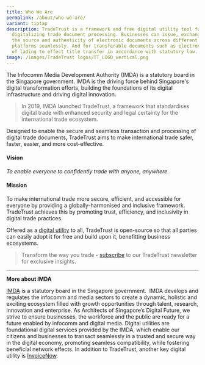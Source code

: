 ```yaml
---
title: Who We Are
permalink: /about/who-we-are/
variant: tiptap
description: TradeTrust is a framework and free digital utility tool for
  digitalizing trade document processing. Businesses can issue, exchange, verify
  the source and authenticity of electronic documents across different digital
  platforms seamlessly. And for transferable documents such as electronic bill
  of lading to effect title transfer in accordance with statutory law.
image: /images/TradeTrust logos/TT_LOGO_vertical.png
---
```

<p>The Infocomm Media Development Authority (IMDA) is a statutory board in
the Singapore government. IMDA is the driving force behind Singapore's
digital transformation efforts, building the foundations of its digital
infrastructure and driving digital innovation.</p>
<blockquote>
<p>In 2019, IMDA launched TradeTrust, a framework that standardises digital
trade with enhanced security and legal certainty for the international
trade ecosystem.</p>
</blockquote>
<p>Designed to enable the secure and seamless transaction and processing
of digital trade documents<strong>,&nbsp;</strong>TradeTrust aims to make
international trade safer, faster, easier, and more cost-effective.&nbsp;</p>
<h4><strong>Vision</strong></h4>
<p><em>To enable everyone to confidently trade with anyone, anywhere.</em>
</p>
<h4><strong>Mission</strong></h4>
<p>To make international trade more secure, efficient, and accessible for
everyone by providing a globally-harmonised and inclusive framework. TradeTrust
achieves this by promoting trust, efficiency, and inclusivity in digital
trade practices.</p>
<p>Offered as a <a href="https://www.imda.gov.sg/how-we-can-help/digital-utilities" rel="noopener nofollow" target="_blank">digital utility</a> to
all, TradeTrust is open-source so that all parties can easily adopt it
for free and build upon it, benefitting business ecosystems.</p>
<blockquote>
<p>Transform the way you trade - <a href="https://form.gov.sg/635f32c5001b2d0011fff09b" rel="noopener noreferrer nofollow" target="_blank">subscribe</a> to our
TradeTrust newsletter for exclusive insights.</p>
<p></p>
</blockquote>
<hr>
<p><strong>More about IMDA</strong>
</p>
<p><a href="https://www.imda.gov.sg/business" rel="noopener noreferrer nofollow" target="_blank">IMDA</a> is
a statutory board in the Singapore government.&nbsp; IMDA develops and
regulates the infocomm and media sectors to create a dynamic, holistic
and exciting ecosystem filled with growth opportunities through talent,
research, innovation and enterprise. As Architects of Singapore’s Digital
Future, we strive to ensure businesses, the workforce and the public are
ready for a future enabled by infocomm and digital media. Digital utilities
are foundational digital services provided by the IMDA, which enable our
citizens and businesses to transact seamlessly in a trusted and secure
way in the digital economy, promoting seamless compatibility, while fostering
beneficial network effects. In addition to TradeTrust, another key digital
utility is <a href="https://www.imda.gov.sg/how-we-can-help/nationwide-e-invoicing-framework" rel="noopener noreferrer nofollow" target="_blank">InvoiceNow</a>.</p>